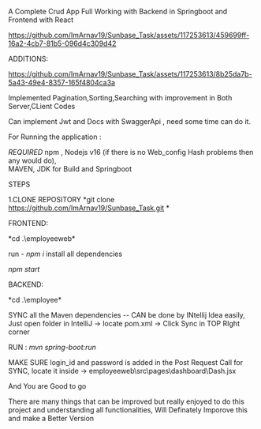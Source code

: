 A Complete Crud App Full Working with Backend in Springboot and Frontend with React



https://github.com/ImArnav19/Sunbase_Task/assets/117253613/459699ff-16a2-4cb7-81b5-096d4c309d42


ADDITIONS:



https://github.com/ImArnav19/Sunbase_Task/assets/117253613/8b25da7b-5a43-49e4-8357-165f4804ca3a

Implemented Pagination,Sorting,Searching with improvement in Both Server,CLient Codes

Can implement Jwt and Docs with SwaggerApi , need some time can do it.




For Running the application :

*REQUIRED*
npm , Nodejs v16 (if there is no Web_config Hash problems then any would do),  
MAVEN, JDK for Build and Springboot

STEPS

1.CLONE REPOSITORY
*git clone https://github.com/ImArnav19/Sunbase_Task.git *

FRONTEND:

*cd .\employeeweb\*

run - *npm i*   install all dependencies

*npm start*  

BACKEND:

*cd .\employee\*

SYNC all the Maven dependencies -- CAN be done by INtellij Idea easily, Just open folder in IntelliJ -> locate pom.xml -> Click Sync in TOP RIght corner

RUN : *mvn spring-boot:run*

MAKE SURE login_id and password is added in the Post Request Call for SYNC, locate it inside -> employeeweb\src\pages\dashboard\Dash.jsx

And You are Good to go

There are many things that can be improved but really enjoyed to do this project and understanding all functionalities, Will Definately Imporove this and make a Better Version
